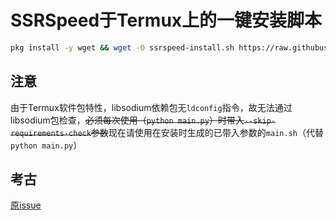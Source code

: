 # SSRSpeed于Termux上的一键安装脚本
```bash
pkg install -y wget && wget -O ssrspeed-install.sh https://raw.githubusercontent.com/w311ang/SSRSpeed-script/master/install.sh && bash ssrspeed-install.sh
```
## 注意
由于Termux软件包特性，libsodium依赖包无`ldconfig`指令，故无法通过libsodium包检查，~~必须每次使用（`python main.py`）时带入`--skip-requirements-check`参数~~现在请使用在安装时生成的已带入参数的`main.sh`（代替`python main.py`）
## 考古
[原issue](https://github.com/NyanChanMeow/SSRSpeed/issues/108)
